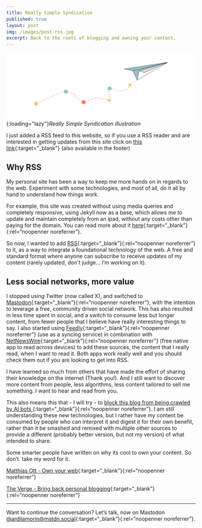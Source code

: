 ```yaml
---
title: Really Simple Syndication
published: true
layout: post
img: /images/post-rss.jpg
excerpt: Back to the roots of blogging and owning your content.
---
```

![RSS](/images/post-rss.jpg){:loading="lazy"}*Really Simple Syndication illustration*

I just added a RSS feed to this website, so if you use a RSS reader and are interested in getting updates from this site click on [this link](https://ardilamorin.com/feed.xml){:target="_blank"} (also available in the footer)

## Why RSS

My personal site has been a way to keep me more hands on in regards to the web. Experiment with some technologies, and most of all, do it all by hand to understand how things work.

For example, this site was created without using media queries and completely responsive, using Jekyll now as a base, which allows me to update and maintain completely from an ipad, without any costs other than paying for the domain. You can read more about it
[here](https://ardilamorin.com/responsive-no-media-queries/){:target=“_blank”}{:rel=“noopenner noreferrer”}.


So now, I wanted to add [RSS](https://en.wikipedia.org/wiki/RSS){:target=“_blank”}{:rel=“noopenner noreferrer”} to it, as a way to integrate a foundational technology of the web. A free and standard format where anyone can subscribe to receive updates of my content (rarely updated, don't judge... I’m working on it).

## Less social networks, more value

I stopped using Twitter (now called X), and switched to [Mastodon](https://mastodon.social/explore/){:target=“_blank”}{:rel=“noopenner noreferrer”}, with the intention to leverage a free, community driven social network. This has also resulted in less time spent in social, and a switch to consume less but longer content, from fewer people that I believe have really interesting things to say. I also started using [Feedly](https://feedly.com/){:target=“_blank”}{:rel=“noopenner noreferrer”} (use as a syncing service) in combination with [NetNewsWire](https://netnewswire.com/){:target=“_blank”}{:rel=“noopenner noreferrer”} (free native app to read across devices) to add these sources, the content that I really read, when I want to read it. Both apps work really well and you should check them out if you are looking to get into RSS.

I have learned so much from others that have made the effort of sharing their knowledge on the internet (Thank you!). And I still want to discover more content from people, less algorithms, less content tailored to sell me something. I want to hear and read from you. 

This also means this that - I will try - to [block this blog from being crawled by AI bots ]("https://ethanmarcotte.com/wrote/blockin-bots/){:target=“_blank”}{:rel=“noopenner noreferrer”}. I am still understanding these new technologies, but I rather have my content be consumed by people who can interpret it and digest it for their own benefit, rather than it be smashed and remixed with multiple other sources to provide a different (probably better version, but not my version) of what intended to share.

Some smarter people have written on why its cool to own your content. So don’t. take my word for it.

[Matthias Ott - Own your web](https://buttondown.com/ownyourweb/){:target=“_blank”}{:rel=“noopenner noreferrer”}

[The Verge - Bring back personal blogging](https://buttondown.com/ownyourweb/){:target=“_blank”}{:rel=“noopenner noreferrer”}

---
Want to continue the conversation? Let’s talk, now on Mastodon [@ardilamorin@mstdn.social](https://mstdn.social/@ardilamorin){:target=“_blank”}{:rel=“noopenner noreferrer”}.